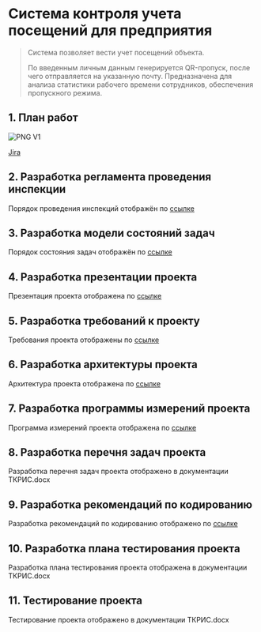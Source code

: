 # Система контроля учета посещений для предприятия


> Система позволяет вести учет посещений объекта.
> 
> 
> По введенным личным данным генерируется QR-пропуск, после чего отправляется на указанную почту. Предназначена для анализа статистики рабочего времени сотрудников, обеспечения пропускного режима.


## 1. План работ

![PNG V1](https://i.ibb.co/Jp04g8P/image.png)

[Jira](https://aaddaa.atlassian.net/jira/software/projects/AD3N/boards/1/timeline?timeline=WEEKS&shared=&atlOrigin=eyJpIjoiNjRlZDE2MGU5ZDYzNDBmNDgxNjFmMTYzODAxZmM3NTAiLCJwIjoiaiJ9)

## 2. Разработка регламента проведения инспекции
Порядок проведения инспекций отображён по [ссылке](https://github.com/Siubhan/TKRIS_QR_audit/blob/main/DOCS/2%20Reglament.md)

## 3. Разработка модели состояний задач
Порядок состояния задач отображён по [ссылке](https://github.com/Siubhan/TKRIS_QR_audit/blob/main/DOCS/3%20Task%20state%20model.md)

## 4. Разработка презентации проекта
Презентация проекта отображена по [ссылке](https://github.com/Siubhan/TKRIS_QR_audit/blob/main/DOCS/4%20Marketing%20requirement%20specification.md)


## 5. Разработка требований к проекту
Требования проекта отображены по [ссылке](https://github.com/Siubhan/TKRIS_QR_audit/blob/main/DOCS/5%20Software%20requirement%20specification.md)


## 6. Разработка архитектуры проекта
Архитектура проекта отображена по  [ссылке](https://github.com/Siubhan/TKRIS_QR_audit/blob/main/DOCS/6%20Software%20Design%20Specification.png)


## 7. Разработка программы измерений проекта 
Программа измерений проекта отображена по [ссылке](https://github.com/Siubhan/TKRIS_QR_audit/blob/main/DOCS/7%20Measurement.md)

## 8. Разработка перечня задач проекта
Разработка перечня задач проекта отображено в документации ТКРИС.docx

## 9. Разработка рекомендаций по кодированию
Разработка рекомендаций по кодированию отображено по [ссылке](https://github.com/Siubhan/TKRIS_QR_audit/blob/main/DOCS/9%20Code%20recomendations.md)

## 10. Разработка плана тестирования проекта
Разработка плана тестирования проекта отображена в документации ТКРИС.docx

## 11. Тестирование проекта
Тестирование проекта отображено в документации ТКРИС.docx